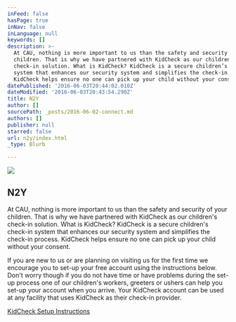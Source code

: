 ```yaml
---
inFeed: false
hasPage: true
inNav: false
inLanguage: null
keywords: []
description: >-
  At CAU, nothing is more important to us than the safety and security of your
  children. That is why we have partnered with KidCheck as our children’s
  check-in solution. What is KidCheck? KidCheck is a secure children’s check-in
  system that enhances our security system and simplifies the check-in process.
  KidCheck helps ensure no one can pick up your child without your consent.
datePublished: '2016-06-03T20:44:02.010Z'
dateModified: '2016-06-03T20:43:54.290Z'
title: N2Y
author: []
sourcePath: _posts/2016-06-02-connect.md
authors: []
publisher: null
starred: false
url: n2y/index.html
_type: Blurb

---
```

<article style=""><img src="https://the-grid-user-content.s3-us-west-2.amazonaws.com/bc6ae5b7-3957-4fe6-9ef1-abadf5cb2efe.jpg" /><h1>N2Y</h1></article>

At CAU, nothing is more important to us than the safety and security of your children. That is why we have partnered with KidCheck as our children's check-in solution. What is KidCheck? KidCheck is a secure children's check-in system that enhances our security system and simplifies the check-in process. KidCheck helps ensure no one can pick up your child without your consent.

If you are new to us or are planning on visiting us for the first time we encourage you to set-up your free account using the instructions below. Don't worry though if you do not have time or have problems during the set-up process one of our children's workers, greeters or ushers can help you set-up your account when you arrive. Your KidCheck account can be used at any facility that uses KidCheck as their check-in provider.

[KidCheck Setup Instructions][0]

[0]: http://www.kidcheck.com/wp-content/uploads/2015/09/KidCheck_Setup_Instructions.pdf